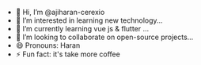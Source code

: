 - 👋 Hi, I’m @ajiharan-cerexio
- 👀 I’m interested in learning new technology...
- 🌱 I’m currently learning vue js & flutter ...
- 💞️ I’m looking to collaborate on open-source projects...
- 😄 Pronouns: Haran
- ⚡ Fun fact: it's take more coffee

<!---
ajiharan-cerexio/ajiharan-cerexio is a ✨ special ✨ repository because its `README.md` (this file) appears on your GitHub profile.
You can click the Preview link to take a look at your changes.
--->
